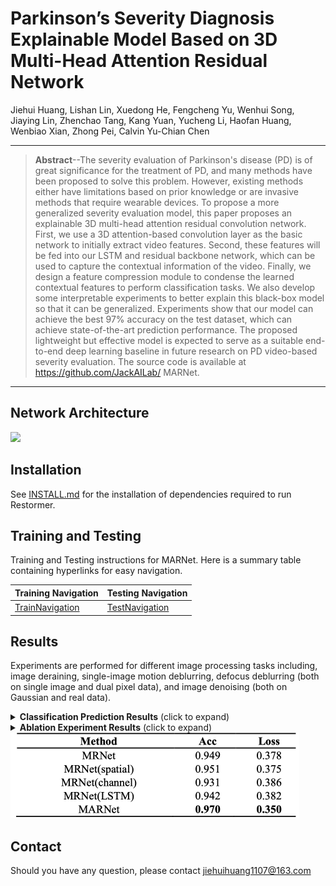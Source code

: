 # Parkinson’s Severity Diagnosis Explainable Model Based on 3D Multi-Head Attention Residual Network

Jiehui Huang, Lishan Lin, Xuedong He, Fengcheng Yu, Wenhui Song, Jiaying Lin, Zhenchao Tang, Kang Yuan, Yucheng Li, Haofan Huang, Wenbiao Xian, Zhong Pei, Calvin Yu-Chian Chen

<hr />

> **Abstract**--The severity evaluation of Parkinson's disease (PD) is of great significance for the treatment of PD, and many methods have been proposed to solve this problem. However, existing methods either have limitations based on prior knowledge or are invasive methods that require wearable devices. To propose a more generalized severity evaluation model, this paper proposes an explainable 3D multi-head attention residual convolution network. First, we use a 3D attention-based convolution layer as the basic network to initially extract video features. Second, these features will be fed into our LSTM and residual backbone network, which can be used to capture the contextual information of the video. Finally, we design a feature compression module to condense the learned contextual features to perform classification tasks. We also develop some interpretable experiments to better explain this black-box model so that it can be generalized. Experiments show that our model can achieve the best 97% accuracy on the test dataset, which can achieve state-of-the-art prediction performance. The proposed lightweight but effective model is expected to serve as a suitable end-to-end deep learning baseline in future research on PD video-based severity evaluation. The source code is available at https://github.com/JackAILab/ MARNet.

***

## Network Architecture

![](figures/img.png) 

## Installation

See [INSTALL.md](INSTALL.md) for the installation of dependencies required to run Restormer.

## Training and Testing

Training and Testing instructions for MARNet. Here is a summary table containing hyperlinks for easy navigation.

| Training Navigation                   | Testing Navigation                  |
| ------------------------------------- | ----------------------------------- |
| [TrainNavigation](TrainNavigation.md) | [TestNavigation](TestNavigation.md) |


## Results

Experiments are performed for different image processing tasks including, image deraining, single-image motion deblurring, defocus deblurring (both on single image and dual pixel data), and image denoising (both on Gaussian and real data). 

<details>
<summary><strong>Classification Prediction Results</strong> (click to expand) </summary>


 <center><img src="figures/img1.png" style="zoom: 33%;" />
</details>


<details>
<summary><strong>Ablation Experiment Results</strong> (click to expand) </summary></details>


<img src="figures/img2.png" style="zoom: 50%;" />


## Contact

Should you have any question, please contact jiehuihuang1107@163.com
